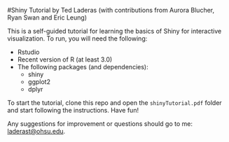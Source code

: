 #Shiny Tutorial 
by Ted Laderas (with contributions from Aurora Blucher, Ryan Swan and Eric Leung)

This is a self-guided tutorial for learning the basics of Shiny for interactive visualization. To run, you will need the following:

- Rstudio
- Recent version of R (at least 3.0)
- The following packages (and dependencies):
    - shiny
    - ggplot2
    - dplyr

To start the tutorial, clone this repo and open the `shinyTutorial.pdf` folder and start following the instructions. Have fun! 

Any suggestions for improvement or questions should go to me: laderast@ohsu.edu.


